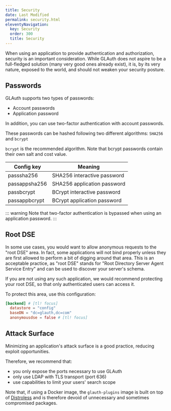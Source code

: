 ```yaml
---
title: Security
date: Last Modified 
permalink: security.html
eleventyNavigation:
  key: Security
  order: 300
  title: Security
---
```

When using an application to provide authentication and authorization, security is an important consideration. While GLAuth does not aspire to be a full-fledged solution (many very good ones already exist), it is, by its very nature, exposed to the world, and should not weaken your security posture.

## Passwords

GLAuth supports two types of passwords:
- Account passwords
- Application password

In addition, you can use two-factor authentication with account passwords.

These passwords can be hashed following two different algorithms: `SHA256` and `bcrypt`

`bcrypt` is the recommended algorithm. Note that bcrypt passwords contain their own salt and cost value.

|Config key|Meaning|
|-|-|
|passsha256|SHA256 interactive password|
|passappsha256|SHA256 application password|
|passbcrypt|BCrypt interactive password|
|passappbcrypt|BCrypt application password|

::: warning
Note that two-factor authentication is bypassed when using an application password.
:::

## Root DSE 

In some use cases, you would want to allow anonymous requests to the "root DSE" area. In fact, some applications will not bind properly unless they are first allowed to perform a bit of digging around that area. This is an acceptable practice, as "root DSE" stands for "Root Directory Server Agent Service Entry" and can be used to discover your server's schema.

If you are not using any such application, we would recommend protecting your root DSE, so that only authenticated users can access it.

To protect this area, use this configuration:

``` toml
[backend] # [tl! focus]
  datastore = "config"
  baseDN = "dc=glauth,dc=com"
  anonymousdse = false # [tl! focus]

```

## Attack Surface

Minimizing an application's attack surface is a good practice, reducing exploit opportunities.

Therefore, we recommend that:
- you only expose the ports necessary to use GLAuth
- only use LDAP with TLS transport (port 636)
- use capabilities to limit your users' search scope

Note that, if using a Docker image, the `glauth-plugins` image is built on top of [Distroless](https://github.com/GoogleContainerTools/distroless) and is therefore devoid of unnecessary and sometimes compromised packages. 